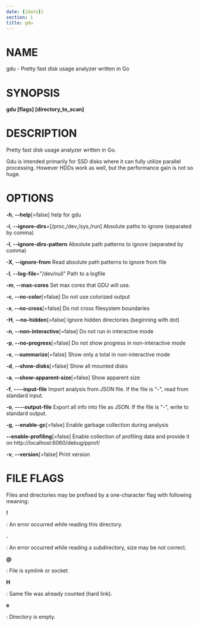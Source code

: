 ```yaml
---
date: {{date}}
section: 1
title: gdu
---
```


# NAME

gdu - Pretty fast disk usage analyzer written in Go

# SYNOPSIS

**gdu \[flags\] \[directory_to_scan\]**

# DESCRIPTION

Pretty fast disk usage analyzer written in Go.

Gdu is intended primarily for SSD disks where it can fully utilize
parallel processing. However HDDs work as well, but the performance gain
is not so huge.

# OPTIONS

**-h**, **\--help**\[=false\] help for gdu

**-i**, **\--ignore-dirs**=\[/proc,/dev,/sys,/run\] Absolute paths to
ignore (separated by comma)

**-I**, **\--ignore-dirs-pattern** Absolute path patterns to
ignore (separated by comma)

**-X**, **\--ignore-from** Read absolute path patterns to ignore from file

**-l**, **\--log-file**=\"/dev/null\" Path to a logfile

**-m**, **\--max-cores** Set max cores that GDU will use.

**-c**, **\--no-color**\[=false\] Do not use colorized output

**-x**, **\--no-cross**\[=false\] Do not cross filesystem boundaries

**-H**, **\--no-hidden**\[=false\] Ignore hidden directories (beginning with dot)

**-n**, **\--non-interactive**\[=false\] Do not run in interactive mode

**-p**, **\--no-progress**\[=false\] Do not show progress in
non-interactive mode

**-s**, **\--summarize**\[=false\] Show only a total in non-interactive mode

**-d**, **\--show-disks**\[=false\] Show all mounted disks

**-a**, **\--show-apparent-size**\[=false\] Show apparent size

**-f**, **\----input-file** Import analysis from JSON file. If the file is \"-\", read from standard input.

**-o**, **\----output-file** Export all info into file as JSON. If the file is \"-\", write to standard output.

**-g**, **\--enable-gc**\[=false\] Enable garbage collection during analysis

**\--enable-profiling**\[=false\] Enable collection of profiling data and provide it on http://localhost:6060/debug/pprof/

**-v**, **\--version**\[=false\] Print version

# FILE FLAGS

Files and directories may be prefixed by a one-character
flag with following meaning:

**!**

:   An error occurred while reading this directory.

**.**

:   An error occurred while reading a subdirectory, size may be not correct.

**\@**

:  File is symlink or socket.

**H**

:  Same file was already counted (hard link).

**e**

:  Directory is empty.
